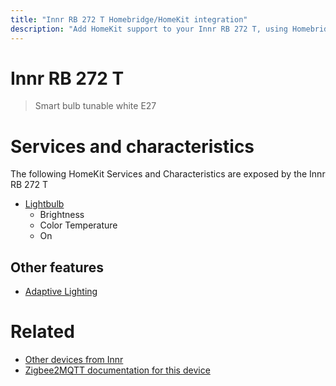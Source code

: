 ```yaml
---
title: "Innr RB 272 T Homebridge/HomeKit integration"
description: "Add HomeKit support to your Innr RB 272 T, using Homebridge, Zigbee2MQTT and homebridge-z2m."
---
```

<!---
This file has been GENERATED using src/docgen/docgen.ts
DO NOT EDIT THIS FILE MANUALLY!
-->
# Innr RB 272 T
> Smart bulb tunable white E27


# Services and characteristics
The following HomeKit Services and Characteristics are exposed by
the Innr RB 272 T

* [Lightbulb](../../light.md)
  * Brightness
  * Color Temperature
  * On

## Other features
* [Adaptive Lighting](../../light.md)

# Related
* [Other devices from Innr](../index.md#innr)
* [Zigbee2MQTT documentation for this device](https://www.zigbee2mqtt.io/devices/RB_272_T.html)